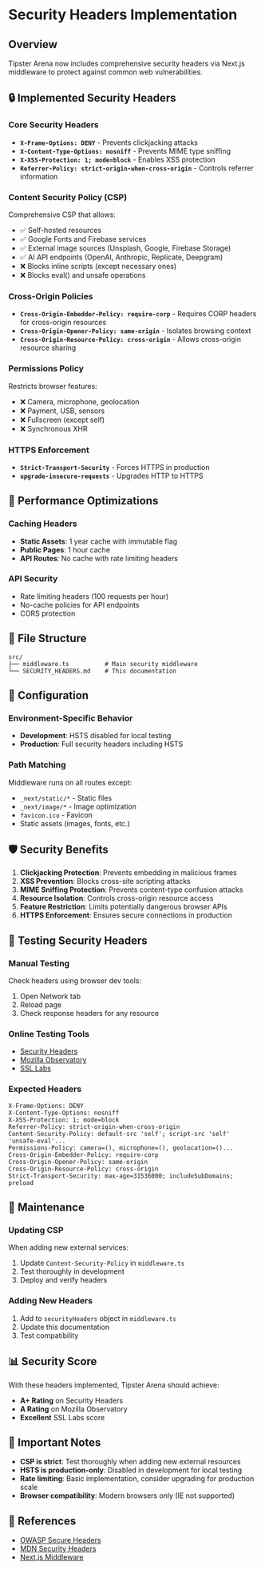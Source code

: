 # Security Headers Implementation

## Overview

Tipster Arena now includes comprehensive security headers via Next.js middleware to protect against common web vulnerabilities.

## 🔒 Implemented Security Headers

### **Core Security Headers**

- **`X-Frame-Options: DENY`** - Prevents clickjacking attacks
- **`X-Content-Type-Options: nosniff`** - Prevents MIME type sniffing
- **`X-XSS-Protection: 1; mode=block`** - Enables XSS protection
- **`Referrer-Policy: strict-origin-when-cross-origin`** - Controls referrer information

### **Content Security Policy (CSP)**

Comprehensive CSP that allows:

- ✅ Self-hosted resources
- ✅ Google Fonts and Firebase services
- ✅ External image sources (Unsplash, Google, Firebase Storage)
- ✅ AI API endpoints (OpenAI, Anthropic, Replicate, Deepgram)
- ❌ Blocks inline scripts (except necessary ones)
- ❌ Blocks eval() and unsafe operations

### **Cross-Origin Policies**

- **`Cross-Origin-Embedder-Policy: require-corp`** - Requires CORP headers for cross-origin resources
- **`Cross-Origin-Opener-Policy: same-origin`** - Isolates browsing context
- **`Cross-Origin-Resource-Policy: cross-origin`** - Allows cross-origin resource sharing

### **Permissions Policy**

Restricts browser features:

- ❌ Camera, microphone, geolocation
- ❌ Payment, USB, sensors
- ❌ Fullscreen (except self)
- ❌ Synchronous XHR

### **HTTPS Enforcement**

- **`Strict-Transport-Security`** - Forces HTTPS in production
- **`upgrade-insecure-requests`** - Upgrades HTTP to HTTPS

## 🚀 Performance Optimizations

### **Caching Headers**

- **Static Assets**: 1 year cache with immutable flag
- **Public Pages**: 1 hour cache
- **API Routes**: No cache with rate limiting headers

### **API Security**

- Rate limiting headers (100 requests per hour)
- No-cache policies for API endpoints
- CORS protection

## 📁 File Structure

```
src/
├── middleware.ts          # Main security middleware
└── SECURITY_HEADERS.md    # This documentation
```

## 🔧 Configuration

### **Environment-Specific Behavior**

- **Development**: HSTS disabled for local testing
- **Production**: Full security headers including HSTS

### **Path Matching**

Middleware runs on all routes except:

- `_next/static/*` - Static files
- `_next/image/*` - Image optimization
- `favicon.ico` - Favicon
- Static assets (images, fonts, etc.)

## 🛡️ Security Benefits

1. **Clickjacking Protection**: Prevents embedding in malicious frames
2. **XSS Prevention**: Blocks cross-site scripting attacks
3. **MIME Sniffing Protection**: Prevents content-type confusion attacks
4. **Resource Isolation**: Controls cross-origin resource access
5. **Feature Restriction**: Limits potentially dangerous browser APIs
6. **HTTPS Enforcement**: Ensures secure connections in production

## 🧪 Testing Security Headers

### **Manual Testing**

Check headers using browser dev tools:

1. Open Network tab
2. Reload page
3. Check response headers for any resource

### **Online Testing Tools**

- [Security Headers](https://securityheaders.com/)
- [Mozilla Observatory](https://observatory.mozilla.org/)
- [SSL Labs](https://www.ssllabs.com/ssltest/)

### **Expected Headers**

```http
X-Frame-Options: DENY
X-Content-Type-Options: nosniff
X-XSS-Protection: 1; mode=block
Referrer-Policy: strict-origin-when-cross-origin
Content-Security-Policy: default-src 'self'; script-src 'self' 'unsafe-eval'...
Permissions-Policy: camera=(), microphone=(), geolocation=()...
Cross-Origin-Embedder-Policy: require-corp
Cross-Origin-Opener-Policy: same-origin
Cross-Origin-Resource-Policy: cross-origin
Strict-Transport-Security: max-age=31536000; includeSubDomains; preload
```

## 🔄 Maintenance

### **Updating CSP**

When adding new external services:

1. Update `Content-Security-Policy` in `middleware.ts`
2. Test thoroughly in development
3. Deploy and verify headers

### **Adding New Headers**

1. Add to `securityHeaders` object in `middleware.ts`
2. Update this documentation
3. Test compatibility

## 📊 Security Score

With these headers implemented, Tipster Arena should achieve:

- **A+ Rating** on Security Headers
- **A Rating** on Mozilla Observatory
- **Excellent** SSL Labs score

## 🚨 Important Notes

- **CSP is strict**: Test thoroughly when adding new external resources
- **HSTS is production-only**: Disabled in development for local testing
- **Rate limiting**: Basic implementation, consider upgrading for production scale
- **Browser compatibility**: Modern browsers only (IE not supported)

## 🔗 References

- [OWASP Secure Headers](https://owasp.org/www-project-secure-headers/)
- [MDN Security Headers](https://developer.mozilla.org/en-US/docs/Web/HTTP/Headers)
- [Next.js Middleware](https://nextjs.org/docs/app/building-your-application/routing/middleware)
